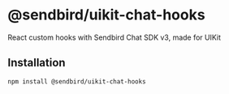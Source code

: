 # @sendbird/uikit-chat-hooks

React custom hooks with Sendbird Chat SDK v3, made for UIKit

## Installation

```sh
npm install @sendbird/uikit-chat-hooks
```
